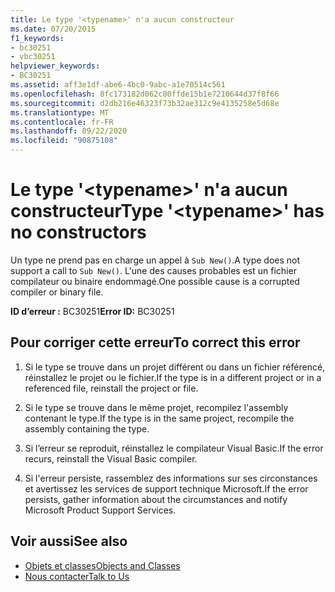 ```yaml
---
title: Le type '<typename>' n'a aucun constructeur
ms.date: 07/20/2015
f1_keywords:
- bc30251
- vbc30251
helpviewer_keywords:
- BC30251
ms.assetid: aff3e1df-abe6-4bc0-9abc-a1e70514c561
ms.openlocfilehash: 8fc173182d062c80ffde15b1e7210644d37f8f66
ms.sourcegitcommit: d2db216e46323f73b32ae312c9e4135258e5d68e
ms.translationtype: MT
ms.contentlocale: fr-FR
ms.lasthandoff: 09/22/2020
ms.locfileid: "90875108"
---
```

# <a name="type-typename-has-no-constructors"></a><span data-ttu-id="776f5-102">Le type '\<typename>' n'a aucun constructeur</span><span class="sxs-lookup"><span data-stu-id="776f5-102">Type '\<typename>' has no constructors</span></span>

<span data-ttu-id="776f5-103">Un type ne prend pas en charge un appel à `Sub New()`.</span><span class="sxs-lookup"><span data-stu-id="776f5-103">A type does not support a call to `Sub New()`.</span></span> <span data-ttu-id="776f5-104">L'une des causes probables est un fichier compilateur ou binaire endommagé.</span><span class="sxs-lookup"><span data-stu-id="776f5-104">One possible cause is a corrupted compiler or binary file.</span></span>  
  
 <span data-ttu-id="776f5-105">**ID d’erreur :** BC30251</span><span class="sxs-lookup"><span data-stu-id="776f5-105">**Error ID:** BC30251</span></span>  
  
## <a name="to-correct-this-error"></a><span data-ttu-id="776f5-106">Pour corriger cette erreur</span><span class="sxs-lookup"><span data-stu-id="776f5-106">To correct this error</span></span>  
  
1. <span data-ttu-id="776f5-107">Si le type se trouve dans un projet différent ou dans un fichier référencé, réinstallez le projet ou le fichier.</span><span class="sxs-lookup"><span data-stu-id="776f5-107">If the type is in a different project or in a referenced file, reinstall the project or file.</span></span>  
  
2. <span data-ttu-id="776f5-108">Si le type se trouve dans le même projet, recompilez l'assembly contenant le type.</span><span class="sxs-lookup"><span data-stu-id="776f5-108">If the type is in the same project, recompile the assembly containing the type.</span></span>  
  
3. <span data-ttu-id="776f5-109">Si l’erreur se reproduit, réinstallez le compilateur Visual Basic.</span><span class="sxs-lookup"><span data-stu-id="776f5-109">If the error recurs, reinstall the Visual Basic compiler.</span></span>  
  
4. <span data-ttu-id="776f5-110">Si l'erreur persiste, rassemblez des informations sur ses circonstances et avertissez les services de support technique Microsoft.</span><span class="sxs-lookup"><span data-stu-id="776f5-110">If the error persists, gather information about the circumstances and notify Microsoft Product Support Services.</span></span>  
  
## <a name="see-also"></a><span data-ttu-id="776f5-111">Voir aussi</span><span class="sxs-lookup"><span data-stu-id="776f5-111">See also</span></span>

- [<span data-ttu-id="776f5-112">Objets et classes</span><span class="sxs-lookup"><span data-stu-id="776f5-112">Objects and Classes</span></span>](../../programming-guide/language-features/objects-and-classes/index.md)
- [<span data-ttu-id="776f5-113">Nous contacter</span><span class="sxs-lookup"><span data-stu-id="776f5-113">Talk to Us</span></span>](/visualstudio/ide/feedback-options)
